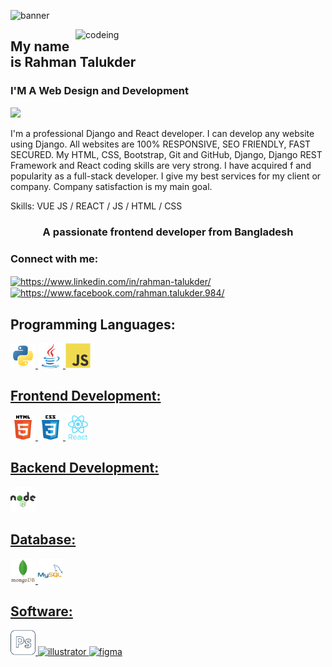 
![banner](https://github.com/user-attachments/assets/3ed899bc-b9d4-4e0d-aadc-226342843c01)

<img align="right" alt="codeing" width="400" src="https://cdn.dribbble.com/users/926537/screenshots/4502924/media/79e26abb3fb85b42f2722cf22da095dc.gif">





## My name is  Rahman Talukder
### I'M  A  Web Design and Development
![](https://media.licdn.com/dms/image/D5616AQEU6fMD3NG0ew/profile-displaybackgroundimage-shrink_350_1400/0/1709308331808?e=1714608000&v=beta&t=QBKbyu3FrETqG-88Yy6ncHbZwx0nCsZsTEAkj-wu1tw)

I'm a professional Django and React developer. I can develop any website using Django. All websites are 100% RESPONSIVE, SEO FRIENDLY, FAST 
 SECURED. My HTML, CSS, Bootstrap, Git and GitHub, Django, Django REST Framework and React coding skills are very strong. I have acquired f and popularity as a full-stack developer. I give my best services for my client or company. Company satisfaction is my main goal. 

Skills: VUE JS / REACT / JS / HTML / CSS
<h3 align="center">A passionate frontend developer from Bangladesh</h3>

<h3 align="left">Connect with me:</h3>
<p align="left">
<a href="https://linkedin.com/in/https://www.linkedin.com/in/rahman-talukder/" target="blank"><img align="center" src="https://raw.githubusercontent.com/rahuldkjain/github-profile-readme-generator/master/src/images/icons/Social/linked-in-alt.svg" alt="https://www.linkedin.com/in/rahman-talukder/" height="30" width="40" /></a>
<a href="https://fb.com/https://www.facebook.com/rahman.talukder.984/" target="blank"><img align="center" src="https://raw.githubusercontent.com/rahuldkjain/github-profile-readme-generator/master/src/images/icons/Social/facebook.svg" alt="https://www.facebook.com/rahman.talukder.984/" height="30" width="40" /></a>
</p>
<h2 align="left">Programming Languages:</h2>
<a href="https://www.python.org" target="_blank" rel="noreferrer"> <img src="https://raw.githubusercontent.com/devicons/devicon/master/icons/python/python-original.svg" alt="python" width="40" height="40"/>
<img src="https://raw.githubusercontent.com/devicons/devicon/master/icons/java/java-original.svg" alt="java" width="40" height="40"/>
 <img src="https://raw.githubusercontent.com/devicons/devicon/master/icons/javascript/javascript-original.svg" alt="javascript" width="40" height="40"/>




<h2 align="left">Frontend Development:</h2>
<img src="https://raw.githubusercontent.com/devicons/devicon/master/icons/html5/html5-original-wordmark.svg" alt="html5" width="40" height="40"/>
 <img src="https://raw.githubusercontent.com/devicons/devicon/master/icons/css3/css3-original-wordmark.svg" alt="css3" width="40" height="40"/> 
<img src="https://raw.githubusercontent.com/devicons/devicon/master/icons/react/react-original-wordmark.svg" alt="react" width="40" height="40"/> 

<h2 align="left">Backend Development:</h2>
<img src="https://raw.githubusercontent.com/devicons/devicon/master/icons/nodejs/nodejs-original-wordmark.svg" alt="nodejs" width="40" height="40"/>

<h2 align="left">Database:</h2>
<img src="https://raw.githubusercontent.com/devicons/devicon/master/icons/mongodb/mongodb-original-wordmark.svg" alt="mongodb" width="40" height="40"/>
<img src="https://raw.githubusercontent.com/devicons/devicon/master/icons/mysql/mysql-original-wordmark.svg" alt="mysql" width="40" height="40"/>

<h2 align="left">Software:</h2>
<img src="https://raw.githubusercontent.com/devicons/devicon/master/icons/photoshop/photoshop-line.svg" alt="photoshop" width="40" height="40"/>
<img src="https://www.vectorlogo.zone/logos/adobe_illustrator/adobe_illustrator-icon.svg" alt="illustrator" width="40" height="40"/>
<img src="https://www.vectorlogo.zone/logos/figma/figma-icon.svg" alt="figma" width="40" height="40"/>


